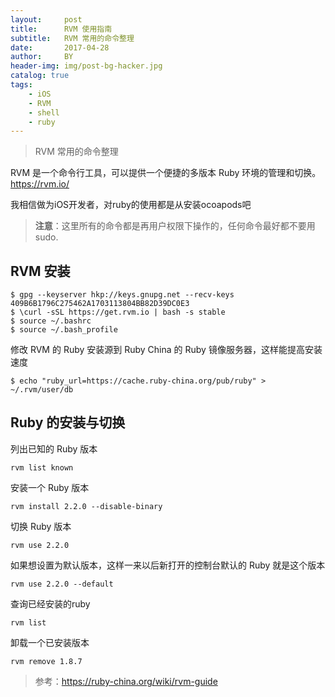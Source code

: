 ```yaml
---
layout:     post
title:      RVM 使用指南
subtitle:   RVM 常用的命令整理
date:       2017-04-28
author:     BY
header-img: img/post-bg-hacker.jpg
catalog: true
tags:
    - iOS
    - RVM
    - shell
    - ruby
---
```


> RVM 常用的命令整理

RVM 是一个命令行工具，可以提供一个便捷的多版本 Ruby 环境的管理和切换。<https://rvm.io/>

我相信做为iOS开发者，对ruby的使用都是从安装ocoapods吧

>**注意**：这里所有的命令都是再用户权限下操作的，任何命令最好都不要用 sudo.

## RVM 安装

	$ gpg --keyserver hkp://keys.gnupg.net --recv-keys 409B6B1796C275462A1703113804BB82D39DC0E3
	$ \curl -sSL https://get.rvm.io | bash -s stable
	$ source ~/.bashrc
	$ source ~/.bash_profile
	
修改 RVM 的 Ruby 安装源到 Ruby China 的 Ruby 镜像服务器，这样能提高安装速度

	$ echo "ruby_url=https://cache.ruby-china.org/pub/ruby" > ~/.rvm/user/db
	
## Ruby 的安装与切换

列出已知的 Ruby 版本

	rvm list known
	
安装一个 Ruby 版本

	rvm install 2.2.0 --disable-binary
	
切换 Ruby 版本

	rvm use 2.2.0
	
如果想设置为默认版本，这样一来以后新打开的控制台默认的 Ruby 就是这个版本

	rvm use 2.2.0 --default 
	
查询已经安装的ruby
	
	rvm list
	
卸载一个已安装版本

	rvm remove 1.8.7
	
	
>参考：<https://ruby-china.org/wiki/rvm-guide>